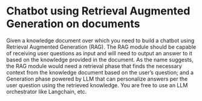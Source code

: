 # Chatbot using Retrieval Augmented Generation on documents

Given a knowledge document over which you need to build a chatbot using Retrieval Augmented Generation (RAG). The RAG module should be capable of receiving user questions as input and will need to output an answer to it based on the knowledge provided in the document. As the name suggests, the RAG module would need a retrieval phase that finds the necessary context from the knowledge document based on the user’s question; and a Generation phase powered by LLM that can personalize answers per the user question using the retrieved knowledge. You are free to use an LLM orchestrator like Langchain, etc.
